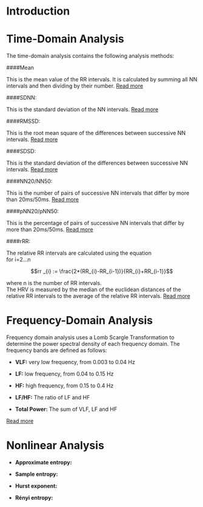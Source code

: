 # Introduction

# Time-Domain Analysis

The time-domain analysis contains the following analysis methods:

####Mean

This is the mean value of the RR intervals. It is calculated by summing all NN intervals and then dividing by their number. [Read more](https://en.wikipedia.org/wiki/Mean#Arithmetic_mean_(AM))

####SDNN:

This is the standard deviation of the NN intervals. [Read more](https://en.wikipedia.org/wiki/Heart_rate_variability#Time-domain_methods[36])

####RMSSD:

This is the root mean square of the differences between successive NN intervals. [Read more](https://en.wikipedia.org/wiki/Heart_rate_variability#Time-domain_methods[36])

####SDSD:

This is the standard deviation of the differences between successive NN intervals. [Read more](https://en.wikipedia.org/wiki/Heart_rate_variability#Time-domain_methods[36])

####NN20/NN50:

This is the number of pairs of successive NN intervals that differ by more than 20ms/50ms. [Read more](https://en.wikipedia.org/wiki/Heart_rate_variability#Time-domain_methods[36])

####pNN20/pNN50:

This is the percentage of pairs of successive NN intervals that differ by more than 20ms/50ms. [Read more](https://en.wikipedia.org/wiki/Heart_rate_variability#Time-domain_methods[36])

####rRR:

The relative RR intervals are calculated using the equation\
for i=2...n
```math
rr _{i} := \frac{2*(RR_{i}-RR_{i-1})}{RR_{i}+RR_{i-1}}
```
where n is the number of RR intervals.\
The HRV is measured by the median of the euclidean distances of the relative RR intervals to the average of the relative RR intervals. [Read more](https://marcusvollmer.github.io/HRV/files/paper_method.pdf)

# Frequency-Domain Analysis

Frequency domain analysis uses a Lomb Scargle Transformation to determine the power spectral density of each frequency domain. The frequency bands are defined as follows:

- **VLF:** very low frequency, from 0.003 to 0.04 Hz

- **LF:** low frequency, from 0.04 to 0.15 Hz

- **HF:** high frequency, from 0.15 to 0.4 Hz

- **LF/HF:** The ratio of LF and HF

- **Total Power:** The sum of VLF, LF and HF

[Read more](https://en.wikipedia.org/wiki/Heart_rate_variability#Frequency-domain_methods[36])

# Nonlinear Analysis

- **Approximate entropy:**

- **Sample entropy:**

- **Hurst exponent:**

- **Rényi entropy:**
